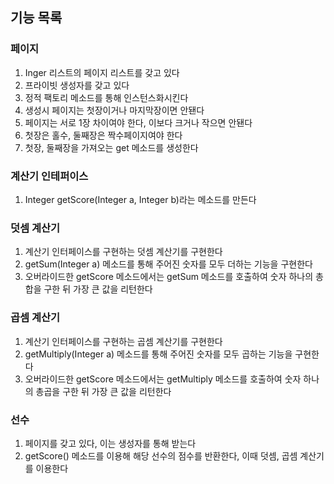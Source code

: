 ## 기능 목록

### 페이지
1. Inger 리스트의 페이지 리스트를 갖고 있다
2. 프라이빗 생성자를 갖고 있다
3. 정적 팩토리 메소드를 통해 인스턴스화시킨다
4. 생성시 페이지는 첫장이거나 마지막장이면 안됀다
5. 페이지는 서로 1장 차이여야 한다, 이보다 크거나 작으면 안됀다
6. 첫장은 홀수, 둘째장은 짝수페이지여야 한다
7. 첫장, 둘째장을 가져오는 get 메소드를 생성한다

### 계산기 인테퍼이스
1. Integer getScore(Integer a, Integer b)라는 메소드를 만든다

### 덧셈 계산기
1. 계산기 인터페이스를 구현하는 덧셈 계산기를 구현한다
2. getSum(Integer a) 메소드를 통해 주어진 숫자를 모두 더하는 기능을 구현한다
3. 오버라이드한 getScore 메소드에서는 getSum 메소드를 호출하여 숫자 하나의 총합을 구한 뒤 가장 큰 값을 리턴한다

### 곱셈 계산기
1. 계산기 인터페이스를 구현하는 곱셈 계산기를 구현한다
2. getMultiply(Integer a) 메소드를 통해 주어진 숫자를 모두 곱하는 기능을 구현한다
3. 오버라이드한 getScore 메소드에서는 getMultiply 메소드를 호출하여 숫자 하나의 총곱을 구한 뒤 가장 큰 값을 리턴한다

### 선수
1. 페이지를 갖고 있다, 이는 생성자를 통해 받는다
2. getScore() 메소드를 이용해 해당 선수의 점수를 반환한다, 이때 덧셈, 곱셈 계산기를 이용한다